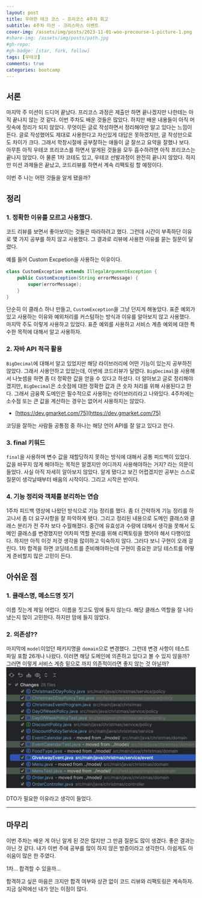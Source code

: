 ```yaml
---
layout: post
title: 우아한 테크 코스 - 프리코스 4주차 회고
subtitle: 4주차 미션 - 크리스마스 이벤트
cover-img: /assets/img/posts/2023-11-01-woo-precourse-1-picture-1.png
#share-img: /assets/img/posts/path.jpg
#gh-repo:
#gh-badge: [star, fork, follow]
tags: [우테코]
comments: true
categories: bootcamp
---
```


## 서론
마지막 주 미션이 드디어 끝났다. 프리코스 과정은 제출만 하면 끝나겠지만 나한테는 아직 끝나지 않는 것 같다.
이번 주차도 배운 것들은 많았다. 하지만 배운 내용들이 아직 머릿속에 정리가 되지 않았다. 무엇이든 글로 작성하면서 정리해야만 알고 있다는 느낌이 든다.
글로 작성했어도 제대로 사용한다고 자신있게 대답은 못하겠지만, 글 작성만으로도 차이가 크다. 그래서 학창시절에 공부잘하는 애들이 글 잘쓰고 요약을 잘했나 보다.
아무튼 아직 우테코 프리코스를 하면서 알게된 것들을 모두 흡수하려면 아직 프리코스는 끝나지 않았다. 
아 물론 1차 코테도 있고, 우테코 선발과정이 완전히 끝나지 않았다. 하지만 미션 과제들은 끝났고, 코드리뷰를 하면서 계속 리팩토링 할 예정이다.  

이번 주 나는 어떤 것들을 알게 됐을까?

## 정리
### 1. 정확한 이유를 모르고 사용했다.
코드 리뷰를 보면서 좋아보이는 것들은 따라하려고 했다. 그런데 시간이 부족하단 이유로 몇 가지 공부를 하지 않고 사용했다.
그 결과로 리뷰에 사용한 이유를 묻는 질문이 달렸다.

예를 들어 Custom Excpetion을 사용하는 이유이다.
```java
class CustomException extends IllegalArgumentException {
    public CustomException(String errorMessage) {
        super(errorMessage);
    }
}
```
단순히 이 클래스 하나 만들고, `CustomException`을 그냥 던지게 해놓았다. 표준 예외가 있고 사용하는 이유와 예외처리를 커스텀하는 방식과 이유를 알아보지 않고 사용했다.
마지막 주도 이렇게 사용하고 있었다. 표준 예외를 사용하고 서비스 계층 예외에 대한 특수한 목적에 대해서 알고 사용하자.

### 2. 자바 API 적극 활용
`BigDecimal`에 대해서 알고 있었지만 해당 라이브러리에 어떤 기능이 있는지 공부하진 않았다. 
그래서 사용안하고 있었는데, 이번에 코드리뷰가 달렸다. `BigDecimal`을 사용해서 나눗셈을 하면 좀 더 정확한 값을 얻을 수 있다고 하셨다.
더 알아보고 글로 정리해야겠지만, `BigDecimal`은 소숫점에 대한 정확한 값과 큰 숫자 처리를 위해 사용된다고 한다. 그래서 금융쪽 도메인은 필수적으로 사용하는 라이브러리라고 나와있다.
4주차에는 소수점 또는 큰 값을 계산하는 경우는 없어서 사용하지는 않았다.

- [https://dev.gmarket.com/75](https://dev.gmarket.com/75)

코딩을 잘하는 사람들 공통점 중 하나는 해당 언어 API를 잘 알고 있다고 한다.

### 3. final 키워드
`final`을 사용하며 변수 값을 재할당하지 못하는 방식에 대해서 공통 피드백이 있었다. 값을 바꾸지 않게 해야하는 목적은 알겠지만 어디까지 사용해야하는 거지? 라는 의문이 들었다.
사실 아직 자세히 알아보지 않았다. 알게 됐다고 보긴 어렵겠지만 공부는 스스로 질문이 생각날때부터 배움의 시작이다. 그리고 시작은 반이다.

### 4. 기능 정리와 객체를 분리하는 연습
1주차 피드백 영상에 나왔던 방식으로 기능 정리를 했다. 좀 더 간략하게 기능 정리를 하고나서 좀 더 요구사항을 잘 파악하게 됐다. 
그리고 정리된 내용으로 도메인 클래스와 클래스 분리가 전 주차 보다 수월해졌다. 
중간에 유효성과 수량에 대해서 생각을 못해서 도메인 클래스를 변경했지만 어차피 역할 분리를 위해 리팩토링을 했어야 해서 다행이었다.
하지만 아직 이것 저것 생각을 많이하고 익숙하지 않다. 그러다 보니 구현이 오래 걸린다. 1차 합격을 하면 코딩테스트를 준비해야하는데 구현이 중요한 코딩 테스트를 어떻게 준비할지 많은 고민이 든다.

## 아쉬운 점
### 1. 클래스명, 메소드명 짓기
이름 짓는게 제일 어렵다. 이름을 짓고도 맘에 들지 않는다. 해당 클래스 역할을 잘 나타냈는지 많이 고민한다. 하지만 맘에 들지 않았다.

### 2. 의존성??
마지막에 `model`이었던 패키지명을 `domain`으로 변경했다. 그런데 변경 사항이 테스트 파일 포함 26개나 나왔다.
이러면 해당 도메인에 의존하고 있다고 볼 수 있지 않을까? 그러면 이렇게 서비스 계층 밑으로 까지 의존적이라면 좋지 않는 것 아닐까?
![woo-precourse-3-picture-1.png](..%2F..%2Fassets%2Fimg%2Fposts%2Fwoo-precourse-3-picture-1.png)

DTO가 필요한 이유라고 생각이 들었다.

---
## 마무리
이번 주차는 배운 게 아닌 알게 된 것은 많지만 그 만큼 질문도 많이 생겼다. 좋은 결과는 아닌 것 같다. 내가 이번 주에 공부를 많이 하지 않은 방증이라고 생각한다.
아쉽게도 아쉬움이 많은 한 주였다.

1차... 합격할 수 있을까...

합격하고 싶은 마음은 크지만 합격 여부와 상관 없이 코드 리뷰와 리팩토링은 계속하자.  
지금 실력에선 내가 얻는 이점이 많다.